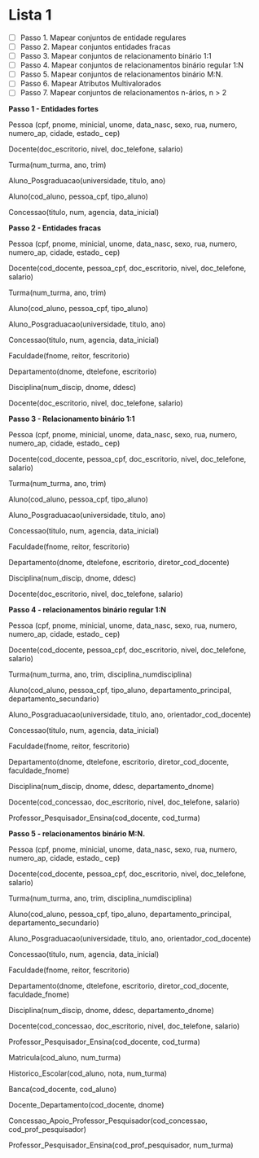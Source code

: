# Lista 1

- [ ]  Passo 1. Mapear conjuntos de entidade regulares
- [ ]  Passo 2. Mapear conjuntos entidades fracas
- [ ]  Passo 3. Mapear conjuntos de relacionamento binário 1:1
- [ ]  Passo 4. Mapear conjuntos de relacionamentos binário regular 1:N
- [ ]  Passo 5. Mapear conjuntos de relacionamentos binário M:N.
- [ ]  Passo 6. Mapear Atributos Multivalorados
- [ ]  Passo 7. Mapear conjuntos de relacionamentos n-ários, n > 2

**Passo 1 - Entidades fortes**

Pessoa (cpf, pnome, minicial, unome, data_nasc, sexo, rua, numero, numero_ap, cidade, estado_ cep)

Docente(doc_escritorio, nivel, doc_telefone, salario)

Turma(num_turma, ano, trim)

Aluno_Posgraduacao(universidade, titulo, ano)

Aluno(cod_aluno, pessoa_cpf, tipo_aluno)

Concessao(titulo, num, agencia, data_inicial)

**Passo 2 - Entidades fracas**

Pessoa (cpf, pnome, minicial, unome, data_nasc, sexo, rua, numero, numero_ap, cidade, estado_ cep)

Docente(cod_docente, pessoa_cpf, doc_escritorio, nivel, doc_telefone, salario)

Turma(num_turma, ano, trim)

Aluno(cod_aluno, pessoa_cpf, tipo_aluno)

Aluno_Posgraduacao(universidade, titulo, ano)

Concessao(titulo, num, agencia, data_inicial)

Faculdade(fnome, reitor, fescritorio)

Departamento(dnome, dtelefone, escritorio)

Disciplina(num_discip, dnome, ddesc)

Docente(doc_escritorio, nivel, doc_telefone, salario)

**Passo 3 - Relacionamento binário 1:1**

Pessoa (cpf, pnome, minicial, unome, data_nasc, sexo, rua, numero, numero_ap, cidade, estado_ cep)

Docente(cod_docente, pessoa_cpf, doc_escritorio, nivel, doc_telefone, salario)

Turma(num_turma, ano, trim)

Aluno(cod_aluno, pessoa_cpf, tipo_aluno)

Aluno_Posgraduacao(universidade, titulo, ano)

Concessao(titulo, num, agencia, data_inicial)

Faculdade(fnome, reitor, fescritorio)

Departamento(dnome, dtelefone, escritorio, diretor_cod_docente)

Disciplina(num_discip, dnome, ddesc)

Docente(doc_escritorio, nivel, doc_telefone, salario)

**Passo 4 - relacionamentos binário regular 1:N**

Pessoa (cpf, pnome, minicial, unome, data_nasc, sexo, rua, numero, numero_ap, cidade, estado_ cep)

Docente(cod_docente, pessoa_cpf, doc_escritorio, nivel, doc_telefone, salario)

Turma(num_turma, ano, trim, disciplina_numdisciplina)

Aluno(cod_aluno, pessoa_cpf, tipo_aluno, departamento_principal, departamento_secundario)

Aluno_Posgraduacao(universidade, titulo, ano, orientador_cod_docente)

Concessao(titulo, num, agencia, data_inicial)

Faculdade(fnome, reitor, fescritorio)

Departamento(dnome, dtelefone, escritorio, diretor_cod_docente, faculdade_fnome)

Disciplina(num_discip, dnome, ddesc, departamento_dnome)

Docente(cod_concessao, doc_escritorio, nivel, doc_telefone, salario)

Professor_Pesquisador_Ensina(cod_docente, cod_turma)

**Passo 5 - relacionamentos binário M:N.** 

Pessoa (cpf, pnome, minicial, unome, data_nasc, sexo, rua, numero, numero_ap, cidade, estado_ cep)

Docente(cod_docente, pessoa_cpf, doc_escritorio, nivel, doc_telefone, salario)

Turma(num_turma, ano, trim, disciplina_numdisciplina)

Aluno(cod_aluno, pessoa_cpf, tipo_aluno, departamento_principal, departamento_secundario)

Aluno_Posgraduacao(universidade, titulo, ano, orientador_cod_docente)

Concessao(titulo, num, agencia, data_inicial)

Faculdade(fnome, reitor, fescritorio)

Departamento(dnome, dtelefone, escritorio, diretor_cod_docente, faculdade_fnome)

Disciplina(num_discip, dnome, ddesc, departamento_dnome)

Docente(cod_concessao, doc_escritorio, nivel, doc_telefone, salario)

Professor_Pesquisador_Ensina(cod_docente, cod_turma)

Matricula(cod_aluno, num_turma)

Historico_Escolar(cod_aluno, nota, num_turma)

Banca(cod_docente, cod_aluno)

Docente_Departamento(cod_docente, dnome)

Concessao_Apoio_Professor_Pesquisador(cod_concessao, cod_prof_pesquisador)

Professor_Pesquisador_Ensina(cod_prof_pesquisador, num_turma)